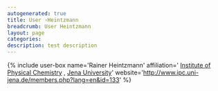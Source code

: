 ```yaml
---
autogenerated: true
title: User ›Heintzmann
breadcrumb: User Heintzmann
layout: page
categories: 
description: test description
---
```


{% include user-box name='Rainer Heintzmann' affiliation=' [Institute of Physical Chemistry](https://www.ipc.uni-jena.de/Institute.htm) , [Jena University](http://www.uni-jena.de/en/start.html)' website='http://www.ipc.uni-jena.de/members.php?lang=en&id=133' %}
